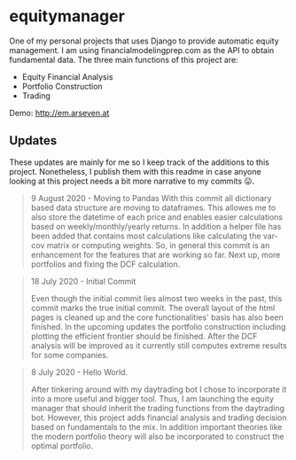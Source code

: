 # equitymanager
One of my personal projects that uses Django to provide automatic equity management. I am using financialmodelingprep.com
as the API to obtain fundamental data. The three main functions of this project are:

* Equity Financial Analysis
* Portfolio Construction
* Trading

Demo: http://em.arseven.at

## Updates

These updates are mainly for me so I keep track of the additions to this project. Nonetheless, I publish them with this
readme in case anyone looking at this project needs a bit more narrative to my commits 😛.

> 9 August 2020 - Moving to Pandas
> With this commit all dictionary based data structure are moving to dataframes. This allowes me to also store the
> datetime of each price and enables easier calculations based on weekly/monthly/yearly returns. In addition a helper
> file has been added that contains most calculations like calculating the var-cov matrix or computing weights. So,
> in general this commit is an enhancement for the features that are working so far. Next up, more portfolios and
> fixing the DCF calculation.

> 18 July 2020 - Initial Commit
>
> Even though the initial commit lies almost two weeks in the past, this commit marks the true initial commit.
> The overall layout of the html pages is cleaned up and the core functionalities' basis has also been finished.
> In the upcoming updates the portfolio construction including plotting the efficient frontier should be finished.
> After the DCF analysis will be improved as it currently still computes extreme results for some companies.

> 8 July 2020 - Hello World.
>
> After tinkering around with my daytrading bot I chose to incorporate it into a more useful and bigger tool.
> Thus, I am launching the equity manager that should inherit the trading functions from the daytrading bot.
> However, this project adds financial analysis and trading decision based on fundamentals to the mix. In
> addition important theories like the modern portfolio theory will also be incorporated to construct the
> optimal portfolio.
